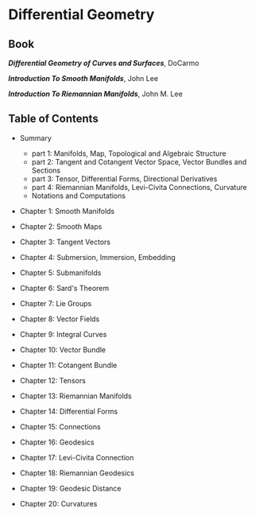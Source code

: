 # Differential Geometry

## Book 
***Differential Geometry of Curves and Surfaces***, DoCarmo

***Introduction To Smooth Manifolds***, John Lee

***Introduction To Riemannian Manifolds***, John M. Lee

## Table of Contents
- Summary 
  - part 1: Manifolds, Map, Topological and Algebraic Structure
  - part 2: Tangent and Cotangent Vector Space, Vector Bundles and Sections
  - part 3: Tensor, Differential Forms, Directional Derivatives
  - part 4: Riemannian Manifolds, Levi-Civita Connections, Curvature
  - Notations and Computations
  
- Chapter 1: Smooth Manifolds

- Chapter 2: Smooth Maps

- Chapter 3: Tangent Vectors

- Chapter 4: Submersion, Immersion, Embedding

- Chapter 5: Submanifolds

- Chapter 6: Sard's Theorem

- Chapter 7: Lie Groups

- Chapter 8: Vector Fields

- Chapter 9: Integral Curves

- Chapter 10: Vector Bundle

- Chapter 11: Cotangent Bundle

- Chapter 12: Tensors

- Chapter 13: Riemannian Manifolds

- Chapter 14: Differential Forms

- Chapter 15: Connections

- Chapter 16: Geodesics

- Chapter 17: Levi-Civita Connection

- Chapter 18: Riemannian Geodesics

- Chapter 19: Geodesic Distance

- Chapter 20: Curvatures
